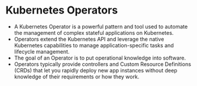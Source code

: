 # Kubernetes Operators
- A Kubernetes Operator is a powerful pattern and tool used to automate the management of complex stateful applications on Kubernetes.
- Operators extend the Kubernetes API and leverage the native Kubernetes capabilities to manage application-specific tasks and lifecycle management.
- The goal of an Operator is to put operational knowledge into software.
- Operators typically provide controllers and Custom Resource Definitions (CRDs) that let you rapidly deploy new app instances without deep knowledge of their requirements or how they work.
